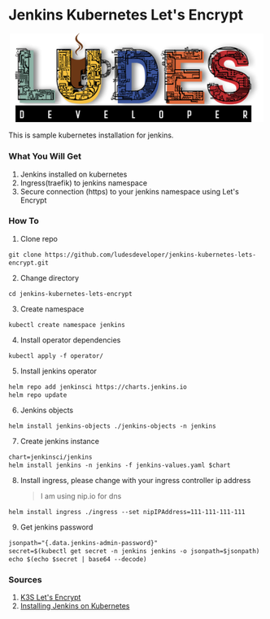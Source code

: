 # Jenkins Kubernetes Let's Encrypt

<p align="center">
<img src="pic/ludes.png" width="500">
</p>

This is sample kubernetes installation for jenkins.

### **What You Will Get**

1. Jenkins installed on kubernetes
2. Ingress(traefik) to jenkins namespace
3. Secure connection (https) to your jenkins namespace using Let's Encrypt

### **How To**

1. Clone repo

```
git clone https://github.com/ludesdeveloper/jenkins-kubernetes-lets-encrypt.git
```

2. Change directory

```
cd jenkins-kubernetes-lets-encrypt
```

3. Create namespace

```
kubectl create namespace jenkins
```

4. Install operator dependencies

```
kubectl apply -f operator/
```

5. Install jenkins operator

```
helm repo add jenkinsci https://charts.jenkins.io
helm repo update
```

6. Jenkins objects

```
helm install jenkins-objects ./jenkins-objects -n jenkins
```

7. Create jenkins instance

```
chart=jenkinsci/jenkins
helm install jenkins -n jenkins -f jenkins-values.yaml $chart
```

8. Install ingress, please change with your ingress controller ip address
   > I am using nip.io for dns

```
helm install ingress ./ingress --set nipIPAddress=111-111-111-111
```

9. Get jenkins password

```
jsonpath="{.data.jenkins-admin-password}"
secret=$(kubectl get secret -n jenkins jenkins -o jsonpath=$jsonpath)
echo $(echo $secret | base64 --decode)
```

### **Sources**

1. [K3S Let's Encrypt](https://k3s.rocks/https-cert-manager-letsencrypt/)
2. [Installing Jenkins on Kubernetes](https://www.jenkins.io/doc/book/installing/kubernetes/)
